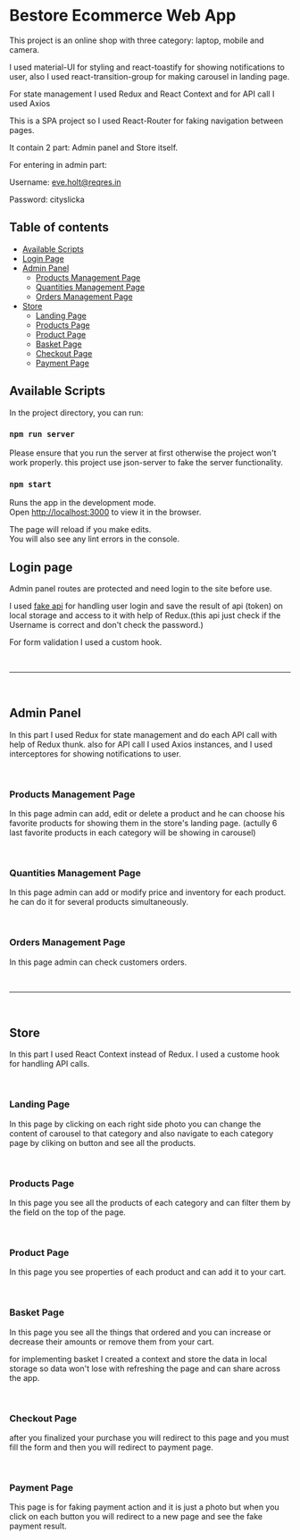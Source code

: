 # Bestore Ecommerce Web App

This project is an online shop with three category: laptop, mobile and camera.

I used material-UI for styling and react-toastify for showing notifications to user, also I used react-transition-group for making carousel in landing page.

For state management I used Redux and React Context and for API call I used Axios

This is a SPA project so I used React-Router for faking navigation between pages.

It contain 2 part: Admin panel and Store itself.

For entering in admin part:

Username: eve.holt@reqres.in

Password: cityslicka

## Table of contents

- [Available Scripts](#available-scripts)
- [Login Page](#login-page)
- [Admin Panel](#admin-panel)
  * [Products Management Page](#products-management-page)
  * [Quantities Management Page](#quantities-management-page)
  * [Orders Management Page](#orders-management-page)
- [Store](#store)
  * [Landing Page](#landing-page)
  * [Products Page](#products-page)
  * [Product Page](#product-page)
  * [Basket Page](#basket-page)
  * [Checkout Page](#checkout-page)
  * [Payment Page](#payment-page)


## Available Scripts

In the project directory, you can run:

### `npm run server`

Please ensure that you run the server at first otherwise the project won't work properly. this project use json-server to fake the server functionality.


### `npm start`

Runs the app in the development mode.\
Open [http://localhost:3000](http://localhost:3000) to view it in the browser.

The page will reload if you make edits.\
You will also see any lint errors in the console.


## Login page

Admin panel routes are protected and need login to the site before use.

I used [fake api](https://reqres.in/) for handling user login and save the result of api (token) on local storage and access to it with help of Redux.(this api just check if the Username is correct and don't check the password.)

For form validation I used a custom hook.

<p>&nbsp;</p>

---
<p>&nbsp;</p>

## Admin Panel

In this part I used Redux for state management and do each API call with help of Redux thunk. also for API call I used Axios instances, and I used interceptores for showing notifications to user.

<p>&nbsp;</p>

### Products Management Page

In this page admin can add, edit or delete a product and he can choose his favorite products for showing them in the store's landing page. (actully 6 last favorite products in each category will be showing in carousel)

<p>&nbsp;</p>

### Quantities Management Page

In this page admin can add or modify price and inventory for each product.
he can do it for several products simultaneously.

<p>&nbsp;</p>

### Orders Management Page

In this page admin can check customers orders.

<p>&nbsp;</p>

---
<p>&nbsp;</p>

## Store

In this part I used React Context instead of Redux.
I used a custome hook for handling API calls.

<p>&nbsp;</p>

### Landing Page

In this page by clicking on each right side photo you can change the content of carousel to that category and also navigate to each category page by cliking on button and see all the products.

<p>&nbsp;</p>

### Products Page

In this page you see all the products of each category and can filter them by the field on the top of the page.

<p>&nbsp;</p>

### Product Page

In this page you see properties of each product and can add it to your cart.

<p>&nbsp;</p>

### Basket Page

In this page you see all the things that ordered and you can increase or decrease their amounts or remove them from your cart.

for implementing basket I created a context and store the data in local storage so data won't lose with refreshing the page and can share across the app.

<p>&nbsp;</p>

### Checkout Page

after you finalized your purchase you will redirect to this page and you must fill the form and then you will redirect to payment page. 


<p>&nbsp;</p>

### Payment Page

This page is for faking payment action and it is just a photo but when you click on each button you will redirect to a new page and see the fake payment result.

